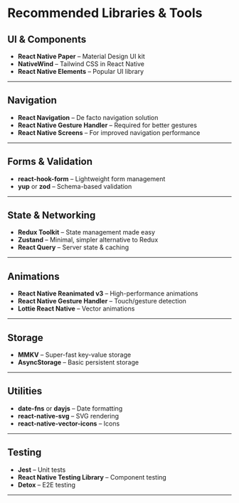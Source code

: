 # **Recommended Libraries & Tools**

## **UI & Components**

- **React Native Paper** – Material Design UI kit
- **NativeWind** – Tailwind CSS in React Native
- **React Native Elements** – Popular UI library

---
## **Navigation**

- **React Navigation** – De facto navigation solution
- **React Native Gesture Handler** – Required for better gestures
- **React Native Screens** – For improved navigation performance

---
## **Forms & Validation**

- **react-hook-form** – Lightweight form management
- **yup** or **zod** – Schema-based validation

---
## **State & Networking**

- **Redux Toolkit** – State management made easy
- **Zustand** – Minimal, simpler alternative to Redux
- **React Query** – Server state & caching

---
## **Animations**

- **React Native Reanimated v3** – High-performance animations
- **React Native Gesture Handler** – Touch/gesture detection
- **Lottie React Native** – Vector animations

---
## **Storage**

- **MMKV** – Super-fast key-value storage
- **AsyncStorage** – Basic persistent storage

---
## **Utilities**

- **date-fns** or **dayjs** – Date formatting
- **react-native-svg** – SVG rendering
- **react-native-vector-icons** – Icons

---
## **Testing**

- **Jest** – Unit tests
- **React Native Testing Library** – Component testing
- **Detox** – E2E testing

---